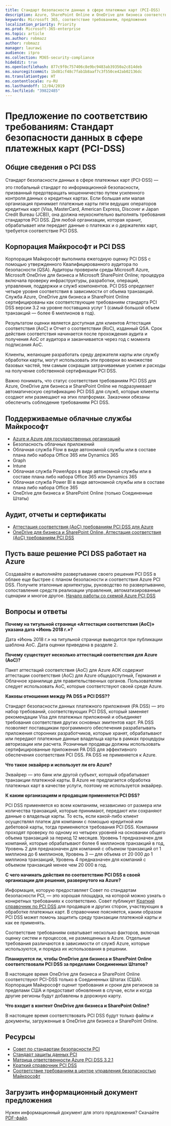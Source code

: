 ```yaml
---
title: Стандарт безопасности данных в сфере платежных карт (PCI-DSS)
description: Azure, SharePoint Online и OneDrive для бизнеса соответствуют стандартам безопасности данных в сфере платежных карт, Уровень 1, версия 3,2.
keywords: Microsoft 365, соответствие требованиям, предложения
localization_priority: Priority
ms.prod: Microsoft-365-enterprise
ms.topic: article
ms.author: robmazz
author: robmazz
manager: laurawi
audience: itpro
ms.collection: M365-security-compliance
hideEdit: true
ms.openlocfilehash: 877c9f0c757406c8e9bc9483ab39350a2c814deb
ms.sourcegitcommit: 1bd81cf48c7fab1b8aaf7c3f550ce42ab02136dc
ms.translationtype: HT
ms.contentlocale: ru-RU
ms.lasthandoff: 12/04/2019
ms.locfileid: "39822485"
---
```

# <a name="compliance-offering-payment-card-industry-pci-data-security-standard-dss"></a>Предложение по соответствию требованиям: Стандарт безопасности данных в сфере платежных карт (PCI-DSS)

## <a name="pci-dss-overview"></a>Общие сведения о PCI DSS

Стандарт безопасности данных в сфере платежных карт (PCI-DSS) — это глобальный стандарт по информационной безопасности, призванный предотвращать мошенничество путем усиленного контроля данных о кредитных картах. Если большая или малая организация принимает платежные карты пяти ведущих операторов кредитных карт (Visa, MasterCard, American Express, Discover и Japan Credit Bureau (JCB)), она должна неукоснительно выполнять требования стандартов PCI DSS. Для любой организации, которая хранит, обрабатывает или передает данные о платежах и о держателях карт, требуется соответствие PCI DSS.

## <a name="microsoft-and-pci-dss"></a>Корпорация Майкрософт и PCI DSS

Корпорация Майкрософт выполнила ежегодную оценку PCI DSS с помощью утвержденного Квалифицированного аудитора по безопасности (QSA). Аудиторы проверили среды Microsoft Azure, Microsoft OneDrive для бизнеса и Microsoft SharePoint Online; процедура включала проверку инфраструктуры, разработки, операций, управления, поддержки и служб компонентов. PCI DSS определяет четыре уровня соответствия в зависимости от объема транзакций. Служба Azure, OneDrive для бизнеса и SharePoint Online сертифицированы как соответствующие требованиям стандарта PCI DSS версии 3.2 на уровне поставщика услуг 1 (самый большой объем транзакций — более 6 миллионов в год).

Результатом оценки является доступная для клиентов Аттестация соответствия (AoC) и Отчет о соответствии (RoC), изданный QSA. Срок действия соответствия начинается после прохождения аудита и получения AoC от аудитора и заканчивается через год с момента подписания AoC. 

Клиенты, желающие разработать среду держателя карты или службу обработки карты, могут использовать эти проверки во множестве базовых частей, тем самым сокращая затрачиваемые усилия и расходы на получение собственной сертификации PCI DSS.

Важно понимать, что статус соответствия требованиям PCI DSS для Azure, OneDrive для бизнеса и SharePoint Online не подразумевает автоматическую сертификацию PCI DSS для служб, которые клиенты создают или размещают на этих платформах. Заказчики обязаны обеспечить соблюдение требованиям PCI DSS.

## <a name="microsoft-in-scope-cloud-services"></a>Поддерживаемые облачные службы Майкрософт

- [Azure и Azure для государственных организаций](https://aka.ms/AzureCompliance)
- Безопасность облачных приложений
- Облачная служба Flow в виде автономной службы или в составе плана либо набора Office 365 или Dynamics 365
- Graph
- Intune
- Облачная служба PowerApps в виде автономной службы или в составе плана либо набора Office 365 или Dynamics 365
- Облачная служба Power BI в виде автономной службы или в составе плана либо набора Office 365
- OneDrive для бизнеса и SharePoint Online (только Соединенные Штаты)

## <a name="audit-reports-and-certificates"></a>Аудит, отчеты и сертификаты

- [Аттестация соответствия (AoC) требованиям PCI DSS для Azure](https://aka.ms/azure-pci)
- [OneDrive для бизнеса и SharePoint Online, Аттестация соответствия (AoC) требованиям PCI DSS](https://aka.ms/spo-pci)

## <a name="get-your-pci-dss-solution-running-on-azure"></a>Пусть ваше решение PCI DSS работает на Azure

Создавайте и выполняйте развертывание своего решения PCI DSS в облаке еще быстрее с планом безопасности и соответствия Azure PCI DSS. Получите эталонные архитектуры, руководство по развертыванию, сопоставления средств реализации управления, автоматизированные сценарии и многое другое. [Начало работы со схемой Azure PCI DSS](https://aka.ms/pciblueprint)

## <a name="frequently-asked-questions"></a>Вопросы и ответы

**Почему на титульной странице «Аттестация соответствия (AoC)» указана дата «Июнь 2018 г.»?**

Дата «Июнь 2018 г.» на титульной странице выводится при публикации шаблона AoC. Дата оценки приведена в разделе 2.

**Почему существует несколько аттестаций соответствия для Azure (AoC)?**

Пакет аттестаций соответствия (AoC) для Azure АОК содержит аттестации соответствия (AoC) для Azure общедоступный, Германия и Облачное хранилище для правительственных органов. Пользователям следует использовать AoC, которые соответствуют своей среде Azure.  

**Каковы отношения между PA DSS и PCI DSS??**

Стандарт безопасности данных платежного приложения (PA DSS) — это набор требований, соответствующих PCI DSS, который заменяет рекомендации Visa для платежных приложений и объединяет требования соответствия других основных эмитентов карт. PA DSS позволяет поставщикам программного обеспечения разрабатывать приложения сторонних разработчиков, которые хранят, обрабатывают или передают платежные данные владельца карты в рамках процедуры авторизации или расчета. Розничные продавцы должны использовать сертифицированные приложения PA DSS для эффективного обеспечения соответствия PCI DSS. PA DSS не применяется к Azure.

**Что такое эквайрер и использует ли его Azure?**

Эквайрер — это банк или другой субъект, который обрабатывает транзакции платежной карты. В Azure не предлагается обработка платежных карт в качестве услуги, поэтому не используется эквайрер.

**К каким организациям и продавцам применяется PCI DSS?**

PCI DSS применяется ко всем компаниям, независимо от размера или количества транзакций, которые принимают, передают или сохраняют данные о владельце карты. То есть, если какой-либо клиент осуществлял платеж для компании с помощью кредитной или дебетовой карты, тогда применяются требования PCI DSS. Компании проходят проверку по одному из четырех уровней на основании общего объема транзакций за период 12 месяцев. Уровень 1 предназначен для компаний, которые обрабатывают более 6 миллионов транзакций в год, Уровень 2 для предназначен для компаний с объемом транзакций от 1 миллиона до 6 миллионов, Уровень 3 — для объема от 20 000 до 1 миллиона транзакций, Уровень 4 предназначен для компаний с объемом транзакций менее чем 20 000 в год.

**С чего начинать действия по соответствию PCI DSS в своей организации для решения, развернутого на Azure?**

Информация, которую предоставляет Совет по стандартам безопасности PCI, — это хорошая площадка, на которой можно узнать о конкретных требованиях к соответствию. Совет публикует [Краткий справочник по PCI DSS](https://www.pcisecuritystandards.org/documents/PCISSC%20QRG%20August%202014%20-print.pdf) для продавцов и других сторон, участвующих в обработке платежных карт. В справочнике поясняется, каким образом PCI DSS может помочь защитить среду транзакции платежной карты и как ее применять.

Соответствие требованиям охватывает несколько факторов, включая оценку систем и процессов, не размещенных в Azure. Отдельные требования различаются в зависимости от служб Azure, которые используются, и порядка их использования в решении.

**Планируется ли, чтобы OneDrive для бизнеса и SharePoint Online соответствовали PCI DSS за пределами Соединенных Штатов?**

В настоящее время OneDrive для бизнеса и SharePoint Online соответствуют PCI-DSS только в Соединенных Штатах (США). Корпорация Майкрософт оценит требования и сроки для регионов за пределами США и предоставит обновления в случае, если и когда другие регионы будут добавлены в дорожную карту.

**Что входит в контент OneDrive для бизнеса и SharePoint Online?**

В настоящее время соответствовать PCI DSS будут только файлы и документы, загруженные в OneDrive для бизнеса и SharePoint Online.

## <a name="resources"></a>Ресурсы

- [Совет по стандартам безопасности PCI](https://www.pcisecuritystandards.org/)
- [Стандарт защиты данных PCI](https://www.pcisecuritystandards.org/documents/PCI_DSS_v3-1.pdf)
- [Матрица ответственности Azure PCI DSS 3.2.1](https://aka.ms/pciresponsibilitymatrix)
- [Краткий справочник PCI DSS](https://www.pcisecuritystandards.org/documents/PCISSC%20QRG%20August%202014%20-print.pdf)
- [Соответствие требованиям в центре управления безопасностью Майкрософт](https://www.microsoft.com/trust-center/compliance/compliance-overview)

## <a name="download-the-offering-backgrounder"></a>Загрузить информационный документ предложения

Нужен информационный документ для этого предложения? Скачайте [PDF-файл](https://download.microsoft.com/download/3/7/7/377F1BBC-37D5-4677-AB4A-7C01D089CA67/PCI-DSS-Compliance.pdf).
